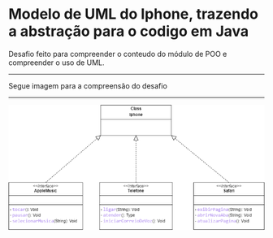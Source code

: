 # Modelo de UML do Iphone, trazendo a abstração para o codigo em Java

Desafio feito para compreender o conteudo do módulo de POO e compreender o uso de UML.  
___
Segue imagem para a compreensão do desafio
___

![Representação do modelo UML do Iphone](DiagramaIphne.png)